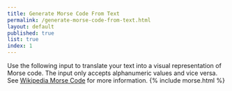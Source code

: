 ```yaml
---
title: Generate Morse Code From Text
permalink: /generate-morse-code-from-text.html
layout: default
published: true
list: true
index: 1
---
```

Use the following input to translate your text into a visual representation of Morse code. The input only accepts alphanumeric values and vice versa. See [Wikipedia Morse Code](https://en.wikipedia.org/wiki/Morse_code) for more information.
{% include morse.html %}
